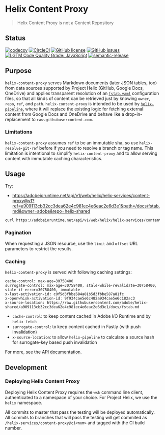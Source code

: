 # Helix Content Proxy

> Helix Content Proxy is not a Content Repository

## Status
[![codecov](https://img.shields.io/codecov/c/github/adobe/helix-content-proxy.svg)](https://codecov.io/gh/adobe/helix-content-proxy)
[![CircleCI](https://img.shields.io/circleci/project/github/adobe/helix-content-proxy.svg)](https://circleci.com/gh/adobe/helix-content-proxy)
[![GitHub license](https://img.shields.io/github/license/adobe/helix-content-proxy.svg)](https://github.com/adobe/helix-content-proxy/blob/master/LICENSE.txt)
[![GitHub issues](https://img.shields.io/github/issues/adobe/helix-content-proxy.svg)](https://github.com/adobe/helix-content-proxy/issues)
[![LGTM Code Quality Grade: JavaScript](https://img.shields.io/lgtm/grade/javascript/g/adobe/helix-content-proxy.svg?logo=lgtm&logoWidth=18)](https://lgtm.com/projects/g/adobe/helix-content-proxy)
[![semantic-release](https://img.shields.io/badge/%20%20%F0%9F%93%A6%F0%9F%9A%80-semantic--release-e10079.svg)](https://github.com/semantic-release/semantic-release) 

## Purpose

`helix-content-proxy` serves Markdown documents (later JSON tables, too) from data sources supported by Project Helix (GitHub, Google Docs, OneDrive) and applies transparent resolution of an [`fstab.yaml`](https://github.com/adobe/helix-shared/blob/master/docs/fstab.md) configuration files, so that all kinds of content can be retrieved just by knowing `owner`, `repo`, `ref`, and `path`. `helix-content-proxy` is intended to be used by [`helix-pipeline`](https://github.com/adobe/helix-pipeline), where it will replace the existing logic for fetching external content from Google Docs and OneDrive and behave like a drop-in-replacement to `raw.githubusercontent.com`.

### Limitations

`helix-content-proxy` assumes `ref` to be an immutable sha, so use `helix-resolve-git-ref` before if you need to resolve a branch or tag name. This limitation is intentional to simplify `helix-content-proxy` and to allow serving content with immutable caching characteristics.

## Usage

Try:
* https://adobeioruntime.net/api/v1/web/helix/helix-services/content-proxy@v1?ref=a909113cb32cc3dea62e4c981ec4e6eac2e6d3e1&path=/docs/fstab.md&owner=adobe&repo=helix-shared

```bash
curl https://adobeioruntime.net/api/v1/web/helix/helix-services/content-proxy@v1?owner=…&repo=…&ref=…&path=….md
```

### Pagination

When requesting a JSON resource, use the `limit` and `offset` URL parameters to restrict the results.

### Caching

`helix-content-proxy` is served with following caching settings:

```http
cache-control: max-age=30758400
surrogate-control: max-age=30758400, stale-while-revalidate=30758400, stale-if-error=30758400, immutable
x-last-activation-id: c0f5d3fbbe584a81b5d3fbbe587a81fc
x-openwhisk-activation-id: 9f934cae5e6c482a934cae5e6c182ac3
x-source-location: https://raw.githubusercontent.com/adobe/helix-shared/a909113cb32cc3dea62e4c981ec4e6eac2e6d3e1/docs/fstab.md
```

* `cache-control`: to keep content cached in Adobe I/O Runtime and by `helix-fetch`
* `surrogate-control`: to keep content cached in Fastly (with push invalidation)
* `x-source-location`: to allow `helix-pipeline` to calculate a source hash for surrogate-key based push invalidation

For more, see the [API documentation](docs/API.md).

## Development

### Deploying Helix Content Proxy

Deploying Helix Content Proxy requires the `wsk` command line client, authenticated to a namespace of your choice. For Project Helix, we use the `helix` namespace.

All commits to master that pass the testing will be deployed automatically. All commits to branches that will pass the testing will get commited as `/helix-services/content-proxy@ci<num>` and tagged with the CI build number.
